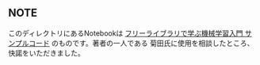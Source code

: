 ## NOTE

このディレクトリにあるNotebookは [フリーライブラリで学ぶ機械学習入門 サンプルコード](https://github.com/yosukekatada/mlbook) のものです。著者の一人である
菊田氏に使用を相談したところ、快諾をいただきました。
